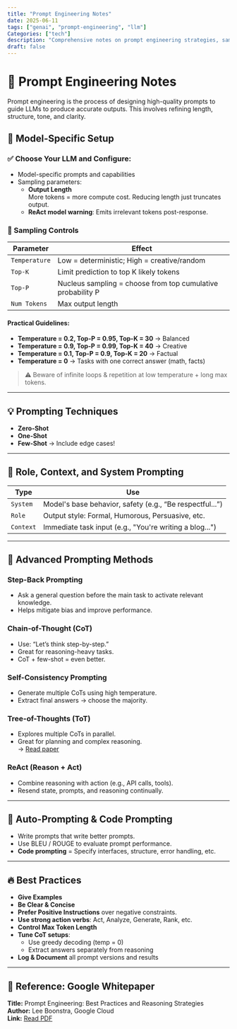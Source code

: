 ```yaml
---
title: "Prompt Engineering Notes"
date: 2025-06-11
tags: ["genai", "prompt-engineering", "llm"]
Categories: ["tech"]
description: "Comprehensive notes on prompt engineering strategies, sampling controls, and advanced prompting methods inspired by Google's whitepaper."
draft: false
---
```


# 🧠 Prompt Engineering Notes

Prompt engineering is the process of designing high-quality prompts to guide LLMs to produce accurate outputs. This involves refining length, structure, tone, and clarity.

## 📌 Model-Specific Setup

### ✅ Choose Your LLM and Configure:
- Model-specific prompts and capabilities
- Sampling parameters:
  - **Output Length**  
    More tokens = more compute cost. Reducing length just truncates output.
  - **ReAct model warning**: Emits irrelevant tokens post-response.

### 🔧 Sampling Controls

| Parameter | Effect |
|----------|--------|
| `Temperature` | Low = deterministic; High = creative/random |
| `Top-K` | Limit prediction to top K likely tokens |
| `Top-P` | Nucleus sampling = choose from top cumulative probability P |
| `Num Tokens` | Max output length |

#### Practical Guidelines:
- **Temperature = 0.2, Top-P = 0.95, Top-K = 30** → Balanced
- **Temperature = 0.9, Top-P = 0.99, Top-K = 40** → Creative
- **Temperature = 0.1, Top-P = 0.9, Top-K = 20** → Factual
- **Temperature = 0** → Tasks with one correct answer (math, facts)

> ⚠️ Beware of infinite loops & repetition at low temperature + long max tokens.

---

## 💡 Prompting Techniques

- **Zero-Shot**
- **One-Shot**
- **Few-Shot** → Include edge cases!

---

## 🧭 Role, Context, and System Prompting

| Type | Use |
|------|-----|
| `System` | Model's base behavior, safety (e.g., “Be respectful...”) |
| `Role` | Output style: Formal, Humorous, Persuasive, etc. |
| `Context` | Immediate task input (e.g., "You're writing a blog...") |

---

## 🧠 Advanced Prompting Methods

### Step-Back Prompting
- Ask a general question before the main task to activate relevant knowledge.
- Helps mitigate bias and improve performance.

### Chain-of-Thought (CoT)
- Use: “Let’s think step-by-step.”
- Great for reasoning-heavy tasks.
- CoT + few-shot = even better.

### Self-Consistency Prompting
- Generate multiple CoTs using high temperature.
- Extract final answers → choose the majority.

### Tree-of-Thoughts (ToT)
- Explores multiple CoTs in parallel.
- Great for planning and complex reasoning.  
  → [Read paper](https://arxiv.org/pdf/2305.08291)

### ReAct (Reason + Act)
- Combine reasoning with action (e.g., API calls, tools).
- Resend state, prompts, and reasoning continually.

---

## 🤖 Auto-Prompting & Code Prompting

- Write prompts that write better prompts.
- Use BLEU / ROUGE to evaluate prompt performance.
- **Code prompting** = Specify interfaces, structure, error handling, etc.

---

## 🔥 Best Practices

- **Give Examples**
- **Be Clear & Concise**
- **Prefer Positive Instructions** over negative constraints.
- **Use strong action verbs**: Act, Analyze, Generate, Rank, etc.
- **Control Max Token Length**
- **Tune CoT setups**:
  - Use greedy decoding (temp = 0)
  - Extract answers separately from reasoning
- **Log & Document** all prompt versions and results

---

## 📎 Reference: Google Whitepaper

**Title:** Prompt Engineering: Best Practices and Reasoning Strategies  
**Author:** Lee Boonstra, Google Cloud  
**Link:** [Read PDF](https://www.gptaiflow.tech/assets/files/2025-01-18-pdf-1-TechAI-Goolge-whitepaper_Prompt%20Engineering_v4-af36dcc7a49bb7269a58b1c9b89a8ae1.pdf)